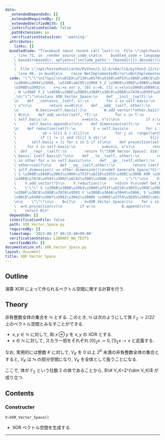 ```yaml
---
data:
  _extendedDependsOn: []
  _extendedRequiredBy: []
  _extendedVerifiedWith: []
  _isVerificationFailed: false
  _pathExtension: py
  _verificationStatusIcon: ':warning:'
  attributes:
    links: []
  bundledCode: "Traceback (most recent call last):\n  File \"/opt/hostedtoolcache/Python/3.12.6/x64/lib/python3.12/site-packages/onlinejudge_verify/documentation/build.py\"\
    , line 71, in _render_source_code_stat\n    bundled_code = language.bundle(stat.path,\
    \ basedir=basedir, options={'include_paths': [basedir]}).decode()\n          \
    \         ^^^^^^^^^^^^^^^^^^^^^^^^^^^^^^^^^^^^^^^^^^^^^^^^^^^^^^^^^^^^^^^^^^^^^^^^^^^^^^^^^\n\
    \  File \"/opt/hostedtoolcache/Python/3.12.6/x64/lib/python3.12/site-packages/onlinejudge_verify/languages/python.py\"\
    , line 96, in bundle\n    raise NotImplementedError\nNotImplementedError\n"
  code: "\"\"\"\n[Tips]\n\u81EA\u7136\u6570\u5168\u4F53\u306E\u96C6\u5408 N \u306B\
    \u304A\u3044\u3066, \u52A0\u6CD5\u3068 F_2 \u3068\u306E\u30B9\u30AB\u30E9\u30FC\
    \u500D\u3092\n    x+y:=x xor y, [0] x:=0, [1] x:=x\n\u3068\u5B9A\u3081\u308B\u3068\
    , N \u306F F_2 \u4E0A\u306E\u30D9\u30AF\u30C8\u30EB\u7A7A\u9593\u306B\u306A\u308B\
    .\n\"\"\"\n\nclass XOR_Vector_Space:\n    def __init__(self):\n        self.basis=[]\n\
    \n    def __contains__(self, x):\n        for v in self.basis:\n            x=min(x,\
    \ x^v)\n        return x==0\n\n    def __add__(self, other):\n        W=XOR_Vector_Space()\n\
    \n        W.basis=self.basis[:]\n        W.add_vector(*other.bais)\n        return\
    \ W\n\n    def add_vector(self, *T):\n        for x in T:\n            for v in\
    \ self.basis:\n                x=min(x, x^v)\n\n            if x:\n          \
    \      self.basis.append(x)\n\n    def dimension(self):\n        return len(self.basis)\n\
    \n    def reduction(self):\n        S = self.basis\n        for i in range(len(S)):\n\
    \            vb = S[i] & (-S[i])\n            for j in  range(len(S)):\n     \
    \           if (j != i) and (S[j] & vb):\n                    S[j] ^= S[i]\n \
    \       self.basis = [s for s in S if s]\n\n    def projection(self, x):\n   \
    \     for v in self.basis:\n            x=min(x, x^v)\n        return x\n\n  \
    \  def __repr__(self):\n        return f\"[XOR Vector Space]: dim: {self.dimension()},\
    \ basis: {self.basis}\"\n\n    def __le__(self, other):\n        return all(u\
    \ in other for u in self.basis)\n\n    def __ge__(self,other):\n        return\
    \ other<=self\n\n    def __eq__(self,other):\n        return (self <= other) and\
    \ self.dimension() == other.dimension()\n\ndef Generate_Space(*S):\n    \"\"\"\
    \ S \u306B\u3088\u3063\u3066\u751F\u6210\u3055\u308C\u308B XOR \u30D9\u30AF\u30C8\
    \u30EB\u7A7A\u9593\u3092\u6C42\u3081\u308B.\n\n    \"\"\"\n\n    V=XOR_Vector_Space()\n\
    \    V.add_vector(*S)\n    V.reduction()\n    return V\n\ndef Get_Basis(*S):\n\
    \    \"\"\" S \u306B\u3088\u3063\u3066\u751F\u6210\u3055\u308C\u308B XOR \u30D9\
    \u30AF\u30C8\u30EB\u7A7A\u9593 V \u306B\u304A\u3044\u3066, S \u306E\u90E8\u5206\
    \u96C6\u5408\u3067\u3082\u3042\u308BV \u306E\u57FA\u5E95\u3092\u6C42\u3081\u308B\
    \n\n    \"\"\"\n\n    B=[]\n    V=XOR_Vector_Space()\n    for v in S:\n      \
    \  w=V.projection(v)\n        if w:\n            B.append(v)\n            V.basis.append(w)\n\
    \    return B\n"
  dependsOn: []
  isVerificationFile: false
  path: XOR_Vector_Space.py
  requiredBy: []
  timestamp: '2023-08-17 00:15:40+09:00'
  verificationStatus: LIBRARY_NO_TESTS
  verifiedWith: []
documentation_of: XOR_Vector_Space.py
layout: document
title: XOR Vector Space
---
```


## Outline

演算 XOR によって作られるベクトル空間に関する計算を行う.

## Theory

非負整数全体の集合を $\mathbb{N}$ とする. このとき, $\mathbb{N}$ は次のようにして体 $\mathbb{F}_2:=\mathbb{Z}/2\mathbb{Z}$ 上のベクトル空間とみなすことができる.

* $x,y \in \mathbb{N}$ に対して, 和 $x \oplus y$ を $x,y$ の XOR とする.
* $x \in \mathbb{N}$ に対して, スカラー倍をそれぞれ $[0]_2 x:=0, [1]_2x:=x$ と定義する.

なお, 実用的には整数 $K$ に対して, $V_K$ を $0$ 以上 $2^K$ 未満の非負整数全体の集合とすると, $V_K$ は $\mathbb{N}$ の部分空間になり, $V_K$ を全体として扱うことになる.

ここで, 体が $\mathbb{F}_2$ という位数 $2$ の体であることから, $\\# V_K=2^{\dim V_K}$ が成り立つ.

## Contents

### Constructer

```Python
V=XOR_Vector_Space()
```

* XOR ベクトル空間を生成する.

---

